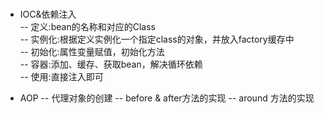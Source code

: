 #

- IOC&依赖注入  
-- 定义:bean的名称和对应的Class  
-- 实例化:根据定义实例化一个指定class的对象，并放入factory缓存中  
-- 初始化:属性变量赋值，初始化方法  
-- 容器:添加、缓存、获取bean，解决循环依赖  
-- 使用:直接注入即可

- AOP
-- 代理对象的创建
-- before & after方法的实现
-- around 方法的实现